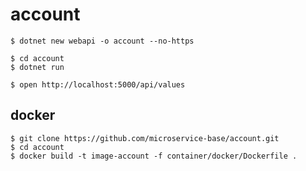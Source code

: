 # account


```
$ dotnet new webapi -o account --no-https
```

```
$ cd account 
$ dotnet run 
```

```
$ open http://localhost:5000/api/values
```

## docker 

```
$ git clone https://github.com/microservice-base/account.git
$ cd account
$ docker build -t image-account -f container/docker/Dockerfile .

```
